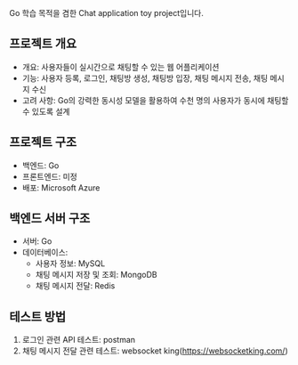 Go 학습 목적을 겸한 Chat application toy project입니다.

## 프로젝트 개요

- 개요: 사용자들이 실시간으로 채팅할 수 있는 웹 어플리케이션
- 기능: 사용자 등록, 로그인, 채팅방 생성, 채팅방 입장, 채팅 메시지 전송, 채팅 메시지 수신
- 고려 사항: Go의 강력한 동시성 모델을 활용하여 수천 명의 사용자가 동시에 채팅할 수 있도록 설계

## 프로젝트 구조

- 백엔드: Go
- 프론트엔드: 미정
- 배포: Microsoft Azure

## 백엔드 서버 구조

- 서버: Go
- 데이터베이스: 
    - 사용자 정보: MySQL
    - 채팅 메시지 저장 및 조회: MongoDB
    - 채팅 메시지 전달: Redis

## 테스트 방법

1. 로그인 관련 API 테스트: postman
2. 채팅 메시지 전달 관련 테스트: websocket king(https://websocketking.com/)